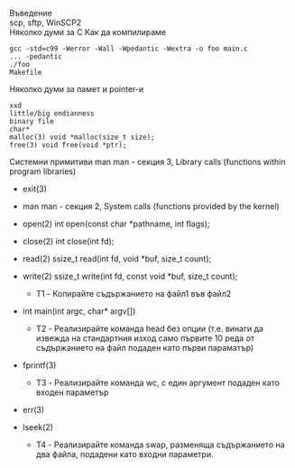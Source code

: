 Въведение  
scp, sftp, WinSCP2  
Няколко думи за C
Как да компилираме

    gcc -std=c99 -Werror -Wall -Wpedantic -Wextra -o foo main.c
    ... -pedantic
    ./foo
    Makefile

Няколко думи за памет и pointer-и

    xxd
    little/big endianness
    binary file
    char*
    malloc(3) void *malloc(size_t size);
    free(3) void free(void *ptr);

Системни примитиви
man man - секция 3, Library calls (functions within program libraries)

* exit(3)

* man man - секция 2, System calls (functions provided by the kernel)

* open(2) int open(const char *pathname, int flags);

* close(2) int close(int fd);

* read(2) ssize_t read(int fd, void *buf, size_t count);

* write(2) ssize_t write(int fd, const void *buf, size_t count);

   * T1 - Копирайте съдържанието на файл1 във файл2

* int main(int argc, char* argv[])

   * T2 - Реализирайте команда head без опции (т.е. винаги да извежда на стандартния изход само първите 10 реда от съдържанието на файл подаден като първи параматър)

* fprintf(3)

   * T3 - Реализирайте команда wc, с един аргумент подаден като входен параметър

* err(3)

* lseek(2)

   * T4 - Реализирайте команда swap, разменяща съдържанието на два файла, подадени като входни параметри.
